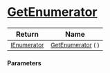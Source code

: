# [GetEnumerator](./ParallelTransformPipeline-100663503.md)



| Return | Name | 
| --- | --- | 
| <sub>[IEnumerator](https://docs.microsoft.com/en-us/dotnet/api/System.Collections.IEnumerator)</sub>| <sub>[GetEnumerator](./ParallelTransformPipeline-100663503.md) (  )</sub>| <br>


#### Parameters
